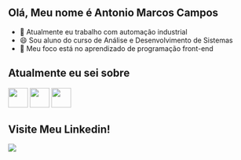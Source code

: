 ## Olá, Meu nome é Antonio Marcos Campos

- 🔭 Atualmente eu trabalho com automação industrial
- 😄 Sou aluno do curso de Análise e Desenvolvimento de Sistemas
- 💬  Meu foco está no aprendizado de programação front-end

<h2>Atualmente eu sei sobre</h2>

<img src="https://cdn.jsdelivr.net/gh/devicons/devicon@latest/icons/figma/figma-original.svg" width="40" height="40"/> <img src="https://cdn.jsdelivr.net/gh/devicons/devicon@latest/icons/html5/html5-original.svg" width="40" height="40"/> <img src="https://cdn.jsdelivr.net/gh/devicons/devicon@latest/icons/css3/css3-original.svg" width="40" height="40"/>

<h2>Visite Meu Linkedin!</h2>
          
<a href="https://www.linkedin.com/in/marcos-campos-83b49137b/" target="_blank"><img loading="lazy" src="https://img.shields.io/badge/-LinkedIn-%230077B5?style=for-the-badge&logo=linkedin&logoColor=white" target="_blank"></a>   
</div>
